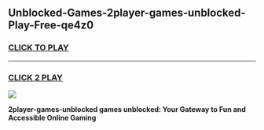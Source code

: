
## Unblocked-Games-2player-games-unblocked-Play-Free-qe4z0
<h3>
<a href="https://premium76.site?title=2player-games-unblocked&ref=22A">CLICK TO PLAY</a></h3>
<hr>

<h3>
<a href="https://premium76.site?title=2player-games-unblocked&ref=22A">CLICK 2 PLAY</a>
  
</h3>

<a href="https://premium76.site?title=2player-games-unblocked&ref=22A"><img src="https://clearcache.store/games.png"></a>


**2player-games-unblocked games unblocked: Your Gateway to Fun and Accessible Online Gaming**
